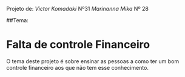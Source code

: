 Projeto de: _Victor Komadaki_ Nº31
            _Marinanna Mika_ Nº 28


##Tema:
# Falta de controle Financeiro
O tema deste projeto é sobre ensinar as pessoas a como ter um bom controle financeiro aos que não tem esse conhecimento.
